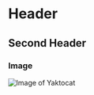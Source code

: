 # Header
## Second Header
### Image
![Image of Yaktocat](https://octodex.github.com/images/yaktocat.png)
